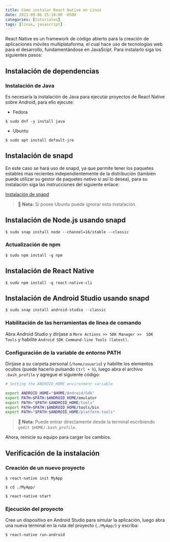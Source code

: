 ```yaml
---
title: Cómo instalar React Native en Linux
date: 2021-09-06 15:10:00 -0500
categories: [tutoriales]
tags: [linux, javascript]
---
```


React Native es un framework de código abierto para la creación de aplicaciones móviles multiplataforma, el cual hace uso de tecnologías web para el desarrollo, fundamentándose en JavaScipt. Para instalarlo siga los siguientes pasos:

## Instalación de dependencias

### Instalación de Java

Es necesaria la instalación de Java para ejecutar proyectos de React Native sobre Android, para ello ejecute:

* Fedora

```console
$ sudo dnf -y install java
```

* Ubuntu

```console
$ sudo apt install default-jre
```

## Instalación de snapd

En este caso se hará uso de snapd, ya que permite tener los paquetes estables mas recientes independientemente de la distribución (también puede utilizar su gestor de paquetes nativo si así lo desea), para su instalación siga las instrucciones del siguiente enlace:

[Instalación de snapd](https://snapcraft.io/docs/installing-snapd)

> **📌 Nota:** Si posee Ubuntu puede ignorar esta instalación.

## Instalación de Node.js usando snapd

```console
$ sudo snap install node --channel=16/stable --classic
```

### Actualización de npm

```console
$ sudo npm install -g npm
```

## Instalación de React Native

```console
$ sudo npm install -g react-native-cli
```

## Instalación de Android Studio usando snapd

```console
$ sudo snap install android-studio --classic
```

### Habilitación de las herramientas de linea de comando

Abra Android Studio y diríjase a `More Actions >> SDK Manager >>  SDK Tools` y habilite `Android SDK Command-line Tools (latest)`.

### Configuración de la variable de entorno PATH

Diríjase a su carpeta personal (`/home/usuario`) y habilite los elementos ocultos (puede hacerlo pulsando `Ctrl + h`), luego abra el archivo `.bash_profile` y agregue el siguiente código:

```bash
# Setting the ANDROID_HOME environment variable

export ANDROID_HOME="$HOME/Android/Sdk"
export PATH=$PATH:$ANDROID_HOME/emulator
export PATH="$PATH:$ANDROID_HOME/tools"
export PATH=$PATH:$ANDROID_HOME/tools/bin
export PATH="$PATH:$ANDROID_HOME/platform-tools"
```

> **📌 Nota:** Puede entrar directamente desde la terminal escribiendo `gedit $HOME/.bash_profile`.

Ahora, reinicie su equipo para cargar los cambios.

## Verificación de la instalación

### Creación de un nuevo proyecto

```console
$ react-native init MyApp
```


```console
$ cd ./MyApp/
```


```console
$ react-native start
```

### Ejecución del proyecto

Cree un dispositivo en Android Studio para simular la aplicación, luego abra una nueva terminal en la ruta del proyecto (`./MyApp/`) y escriba:

```console
$ react-native run-android
```

